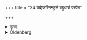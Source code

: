 +++
title = "24 यद्येकस्मिन्कुले बहुधान्नं पच्येत"

+++

<details><summary>मूलम्</summary>

यद्येकस्मिन्कुले बहुधान्नं पच्येत गृहपतिमहानसादेवैतद्बलितन्त्रं कुर्वीत २४
</details>

<details><summary>Oldenberg</summary>

24. If food is prepared at different places for one family, he should perform this Bali ceremony only from (the food which is prepared in) the kitchen belonging to the householder.
</details>
